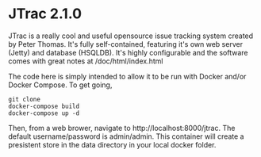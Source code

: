 # JTrac 2.1.0
JTrac is a really cool and useful opensource issue tracking system created by Peter Thomas.  It's fully self-contained, featuring it's own web server (Jetty) and database (HSQLDB).  It's highly configurable and the software comes with great notes at /doc/html/index.html

The code here is simply intended to allow it to be run with Docker and/or Docker Compose.  To get going,

```
git clone 
docker-compose build
docker-compose up -d
```

Then, from a web brower, navigate to http://localhost:8000/jtrac.  The default username/password is admin/admin.  This container will create a presistent store in the data directory in your local docker folder.

